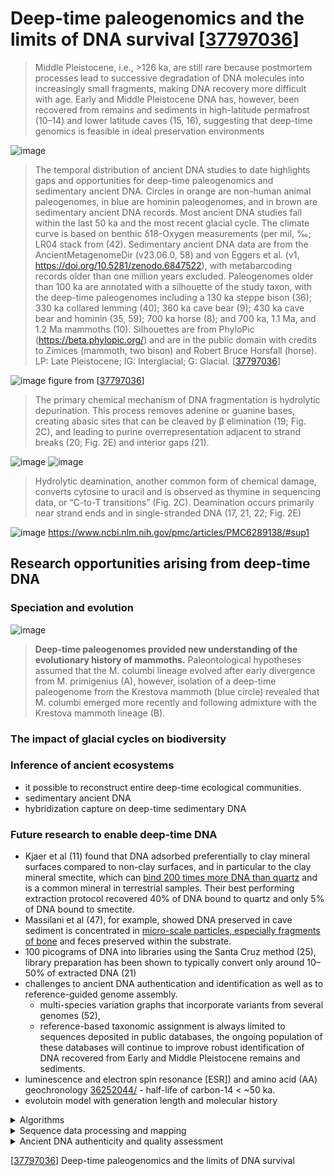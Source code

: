 # Deep-time paleogenomics and the limits of DNA survival [[37797036]]

>Middle Pleistocene, i.e., >126 ka, are still rare because postmortem processes lead to successive degradation of DNA molecules into increasingly small fragments, making DNA recovery more difficult with age. Early and Middle Pleistocene DNA has, however, been recovered from remains and sediments in high-latitude permafrost (10–14) and lower latitude caves (15, 16), suggesting that deep-time genomics is feasible in ideal preservation environments


![image](https://github.com/hmgene/fossil-c/assets/23003112/4d4d6494-ed61-4212-949a-1ea289d97385) 
> The temporal distribution of ancient DNA studies to date highlights gaps and opportunities for deep-time paleogenomics and sedimentary ancient DNA. Circles in orange are non-human animal paleogenomes, in blue are hominin paleogenomes, and in brown are sedimentary ancient DNA records. Most ancient DNA studies fall within the last 50 ka and the most recent glacial cycle. The climate curve is based on benthic δ18-Oxygen measurements (per mil, ‰; LR04 stack from (42). Sedimentary ancient DNA data are from the AncientMetagenomeDir (v23.06.0, 58) and von Eggers et al. (v1, https://doi.org/10.5281/zenodo.6847522), with metabarcoding records older than one million years excluded. Paleogenomes older than 100 ka are annotated with a silhouette of the study taxon, with the deep-time paleogenomes including a 130 ka steppe bison (36); 330 ka collared lemming (40); 360 ka cave bear (9); 430 ka cave bear and hominin (35, 59); 700 ka horse (8); and 700 ka, 1.1 Ma, and 1.2 Ma mammoths (10). Silhouettes are from PhyloPic (https://beta.phylopic.org/) and are in the public domain with credits to Zimices (mammoth, two bison) and Robert Bruce Horsfall (horse). LP: Late Pleistocene; IG: Interglacial; G: Glacial. [[37797036]]


![image](https://github.com/hmgene/fossil-c/assets/23003112/d86344c8-7419-4f26-9afd-e9cd3dc2effe)
figure from [[37797036]]
>  The primary chemical mechanism of DNA fragmentation is hydrolytic depurination. This process removes adenine or guanine bases, creating abasic sites that can be cleaved by β elimination (19; Fig. 2C), and leading to purine overrepresentation adjacent to strand breaks (20; Fig. 2E) and interior gaps (21).
 
![image](https://github.com/hmgene/fossil-c/assets/23003112/9b626169-aa5d-4b41-90d2-bf081993baab)
![image](https://github.com/hmgene/fossil-c/assets/23003112/7d1c9492-d96d-4f37-886d-ae1c4e16fc15)


>Hydrolytic deamination, another common form of chemical damage, converts cytosine to uracil and is observed as thymine in sequencing data, or “C-to-T transitions” (Fig. 2C). Deamination occurs primarily near strand ends and in single-stranded DNA (17, 21, 22; Fig. 2E)

![image](https://github.com/hmgene/fossil-c/assets/23003112/d781c621-786e-4fc8-bfae-912fa8a57f6e)
https://www.ncbi.nlm.nih.gov/pmc/articles/PMC6289138/#sup1

## Research opportunities arising from deep-time DNA

### Speciation and evolution
![image](https://github.com/hmgene/fossil-c/assets/23003112/86909a28-7bed-477f-a6b4-8faaa0038bf8)
>**Deep-time paleogenomes provided new understanding of the evolutionary history of mammoths.** Paleontological hypotheses assumed that the M. columbi lineage evolved after early divergence from M. primigenius (A), however, isolation of a deep-time paleogenome from the Krestova mammoth (blue circle) revealed that M. columbi emerged more recently and following admixture with the Krestova mammoth lineage (B).

### The impact of glacial cycles on biodiversity
### Inference of ancient ecosystems
- it possible to reconstruct entire deep-time ecological communities.
- sedimentary ancient DNA 
- hybridization capture on deep-time sedimentary DNA
### Future research to enable deep-time DNA
- Kjaer et al (11) found that DNA adsorbed preferentially to clay mineral surfaces compared to non-clay surfaces, and in particular to the clay mineral smectite, which can <ins>bind 200 times more DNA than quartz</ins> and is a common mineral in terrestrial samples. Their best performing extraction protocol recovered 40% of DNA bound to quartz and only 5% of DNA bound to smectite.
- Massilani et al (47), for example, showed DNA preserved in cave sediment is concentrated in <ins>micro-scale particles, especially fragments of bone</ins> and feces preserved within the substrate.
- 100 picograms of DNA into libraries using the Santa Cruz method (25), library preparation has been shown to typically convert only around 10–50% of extracted DNA (21)
- challenges to ancient DNA authentication and identification as well as to reference-guided genome assembly.
  - multi-species variation graphs that incorporate variants from several genomes (52),
  - reference-based taxonomic assignment is always limited to sequences deposited in public databases, the ongoing population of these databases will continue to improve robust identification of DNA recovered from Early and Middle Pleistocene remains and sediments.
- luminescence and electron spin resonance [ESR]) and amino acid (AA) geochronology [36252044/](https://pubmed.ncbi.nlm.nih.gov/36252044/) - half-life of carbon-14 < ~50 ka. 
- evolutoin model with generation length and molecular history
<details>
<summary>Algorithms </summary>
- FASTME: https://academic.oup.com/mbe/article/32/10/2798/1212138
</details>

<details>
<summary>Sequence data processing and mapping </summary>
We combined our obtained sequence data with that from previously published40 elephantid
genomes that include all extant and three extinct species (Table S2). For the five samples
>sequenced here, we trimmed adapters and merged paired-end reads using SeqPrep 1.141, initially
retaining reads either ≥25 bp (Krestovka, Adycha, Chukochya) or ≥30 bp (Scotland, Kanchalan),
and with a minor modification in the source code that allowed us to choose the best base quality
score in the merged region instead of aggregating the scores42. Three of the ancient genomes in
the dataset had been treated with the afu UDG enzyme (the straight-tusked elephant and the
Scotland and Kanchalan mammoths, Table S2), which leaves post-mortem DNA damage at the
DNA fragment termini. Therefore, for these samples, we removed the first and last two base pairs
from all reads before mapping in order to minimize erroneous bases. Next, we mapped the
merged reads to a composite reference consisting of the African savannah elephant nuclear
genome (LoxAfr4), woolly mammoth mitogenome (Krause mammoth, DQ188829), and the
human genome (hg19) using BWA aln v0.7.8 with deactivated seeding (-l 16,500), allowing for
more substitutions (-n 0.01) and up to two gaps (-o 2)43,44. We used Samtools v0.1.1945 to process
the alignment and filter reads with mapping quality below 30 and we used BEDtools v.2.27.146 to
split the elephant- and mammoth-mapped regions of autosomes, chromosome X and
mitogenomes. Next, we removed PCR duplicates from the alignments using a python script
(github.com/pontussk/samremovedup) that takes into account both start and end positions of the
reads following Palkopoulou et al.42. Finally, we removed all reads below 35 base pairs from the
BAM-files using samtools to filter out spurious mappings (see Supplementary Section 4).
[PMC7116897](https://www.ncbi.nlm.nih.gov/pmc/articles/PMC7116897/)

</details>

<details>
<summary>Ancient DNA authenticity and quality assessment</summary>

All ancient genomes in this study were UDG treated to reduce biased inferences resulting from
post-mortem DNA damage. Given the extreme age of the most ancient samples (Krestovka,
Adycha, Chukochya), we extensively assessed the authenticity and quality of our mapped
sequence data. First, only reads that mapped uniquely to non-repetitive regions of the LoxAfr4
reference and had a mapping quality ≧30 were retained. To do this, we included the human
genome reference (hg19) in our composite reference as a mapping decoy to ensure that reads
mapping equally well to conserved genomic regions between LoxAfr4 and hg19 were removed,
and thus reducing possible biases caused by human contaminating reads47. We next used
mapDamage2.0.648 to obtain read length distributions for all ancient samples. We observed an
uptick in the count of 25-30 bp mapped reads for the two low-coverage samples (Adycha,
Krestovka; Extended Data Fig. 3), which is characteristic of spuriously aligned ultrashort reads49.
To determine sample-specific minimum read length cutoffs, we employed a method to assess the
rate of spurious mappings for all reads between 20-35 bp and at 5 bp intervals between 35-50 bp
(Fig. S3). In each genome, we sampled all alleles with mapping quality ≥30 and base quality ≥30
13
at each genomic site and counted how many of these did not match the LoxAfr4 reference. The
underlying reasoning is that the rate of allele mismatches should be constant as a function of read
length if no spurious alignments are present. It is challenging to accurately map ultrashort reads
(e.g. <35 bp)50, but we expect spurious alignments from short reads (both of endogenous and
non-endogenous origin) to have a different rate of mismatches to the reference than correctlymapped
endogenous reads. This allowed us to identify a sample-specific minimum read length
cutoff above which we consider reads to be correctly mapped and endogenous (Fig. S3, Table
S3). For consistency, we applied the longest sample-specific cutoff (≥35 bp, Krestovka; Fig. S3;
Table S3) to all samples in downstream analysis using samtools and awk (samtools view -h
filename.bam | 'length($10) > 34 || $1 ~ /^@/' | samtools view -bS - > 35bp.filename.bam). The
scripts used to run this analysis are available at (github.com/stefaniehartmann/readLengthCutoff).
We present ancient DNA quality statistics for each of the ancient samples in Table S3, for both
the sample-specific and 35 bp minimum read length datasets. Based on reads aligned to the
LoxAfr4 autosomes, we calculated the (1) count of reads aligned, using the flagstat command in
SAMtools v.0.1.1945; (2) average genomic coverage, using the mean of values derived from
samtools depth -a; (3) proportion of the genome uncovered, using the count of sites with zero
derived from samtools depth -a divided by the total length of the autosomes; (4) average read
length, using samtools view -F 4 and bash commands; and (5) deamination frequency at the
terminal nucleotide positions, based on the proportion of C>T at the first position in the forward
direction as estimated by mapDamage. As all ancient samples were UDG treated, overall cytosine
deamination frequencies calculated by mapDamage were low (Table S3). We therefore
additionally examined cytosine deamination profiles at CpG sites, which are unaffected by UDG
treatment51, using the platypus option in PMDtools (github.com/pontussk/PMDtools)52. The three
samples processed with afu UDG enzyme during single-strand DNA library preparation (Scotland,
Kanchalan, and the straight-tusked elephant) had elevated C>T misincorporations at the terminal
positions, as compared to the other ancient samples. For these three samples, we therefore
trimmed the first and last two bases from the merged reads, and then remapped and filtered the
trimmed reads as outlined above. We show that the average read lengths for the most ancient
samples (Krestovka, Adycha, Chukochya) are 42-49 bp, after excluding reads <35 bp (Extended
Data Fig. 3; Table S3). These are comparable to other younger specimens, but we note that these
younger specimens were either sampled from warmer localities with less optimal DNA
preservation (Columbian mammoth, Wyoming woolly mammoth) or processed using laboratory
methods (i.e. single-strand DNA library preparation) that generate, and are biased toward the
recovery of, ultrashort fragments (Scotland, Kanchalan). However, the Krestovka, Adycha, and
Chukochya average read lengths are far shorter than those generated from the Oimyakon (59 bp)
and Wrangel (72 bp) mammoths, which are comparable in terms of preservational context
(permafrozen) and laboratory processing. The cytosine deamination frequencies at CpG sites are
up to three times higher in the Krestovka, Adycha, and Chukochya data sets, as compared to
other younger mammoths (Extended Data Fig. 4), which is consistent with their old age.
[PMC7116897](https://www.ncbi.nlm.nih.gov/pmc/articles/PMC7116897/)

</details>



[[37797036]] Deep-time paleogenomics and the limits of DNA survival

[37797036]: https://pubmed.ncbi.nlm.nih.gov/37797036/

